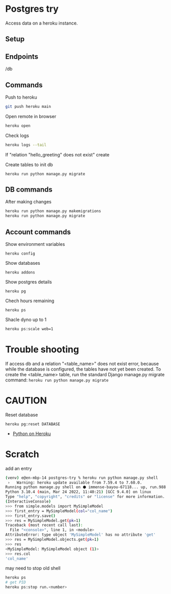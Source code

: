 # Postgres try

Access data on a heroku instance.


## Setup



## Endpoints


/db

## Commands

Push to heroku
```sh
git push heroku main
```

Open remote in browser
```sh
heroku open
```

Check logs
```sh
heroku logs --tail
```

If "relation "hello_greeting" does not exist" create 

Create tables to init db
```
heroku run python manage.py migrate
```

## DB commands

After making changes
```sh
heroku run python manage.py makemigrations
heroku run python manage.py migrate
```

## Account commands

Show environment variables
```
heroku config
```

Show databases
```
heroku addons
```

Show postgres details
```
heroku pg
```

Chech hours remaining
```
heroku ps
```

Shacle dyno up to 1
```sh
heroku ps:scale web=1
```

# Trouble shooting

If access db and a relation "<table_name>" does not exist error, because while the database is configured, the tables have not yet been created.
To create the <table_name> table, run the standard Django manage.py migrate command: `heroku run python manage.py migrate`


# CAUTION

Reset database
```
heroku pg:reset DATABASE
```

- [Python on Heroku](https://devcenter.heroku.com/categories/python)



# Scratch

add an entry
```sh
(venv) e@en-mbp-14 postgres-try % heroku run python manage.py shell
 ›   Warning: heroku update available from 7.59.4 to 7.60.0.
Running python manage.py shell on ⬢ immense-bayou-67118... up, run.9884 (Free)
Python 3.10.4 (main, Mar 24 2022, 11:40:21) [GCC 9.4.0] on linux
Type "help", "copyright", "credits" or "license" for more information.
(InteractiveConsole)
>>> from simple.models import MySimpleModel
>>> first_entry = MySimpleModel(col="col_name")
>>> first_entry.save()
>>> res = MySimpleModel.get(pk=1)
Traceback (most recent call last):
  File "<console>", line 1, in <module>
AttributeError: type object 'MySimpleModel' has no attribute 'get'
>>> res = MySimpleModel.objects.get(pk=1)
>>> res
<MySimpleModel: MySimpleModel object (1)>
>>> res.col
'col_name'
```

may need to stop old shell
```sh
heroku ps
# get PID
heroku ps:stop run.<number>
```